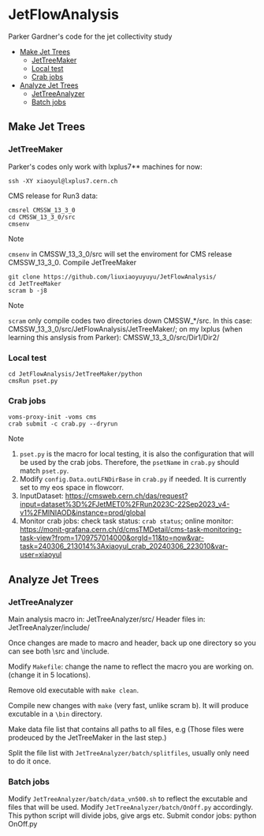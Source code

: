 # JetFlowAnalysis
Parker Gardner's code for the jet collectivity study

- [Make Jet Trees](#make-jet-trees)
  - [JetTreeMaker](#treemaker)
  - [Local test](#local-test)
  - [Crab jobs](#crab-jobs)
- [Analyze Jet Trees](#anslyze-jet-trees) 
  - [JetTreeAnalyzer](#treeanalyzer)
  - [Batch jobs](#batch-jobs)
   
## Make Jet Trees
### JetTreeMaker
Parker's codes only work with lxplus7** machines for now:
```Linux
ssh -XY xiaoyul@lxplus7.cern.ch
```
CMS release for Run3 data:
```Linux
cmsrel CMSSW_13_3_0
cd CMSSW_13_3_0/src
cmsenv
```  
>[!Note] 
> `cmsenv` in CMSSW_13_3_0/src will set the enviroment for CMS release CMSSW_13_3_0.
Compile JetTreeMaker
```Linux
git clone https://github.com/liuxiaoyuyuyu/JetFlowAnalysis/
cd JetTreeMaker
scram b -j8
```  
>[!Note] 
> `scram` only compile codes two directories down CMSSW_*/src. In this case: CMSSW_13_3_0/src/JetFlowAnalysis/JetTreeMaker/; on my lxplus (when learning this anslysis from Parker): CMSSW_13_3_0/src/Dir1/Dir2/

### Local test
```Linux
cd JetFlowAnalysis/JetTreeMaker/python
cmsRun pset.py
```  
### Crab jobs 
```Linux
voms-proxy-init -voms cms
crab submit -c crab.py --dryrun
```
>[!Note] 
> 1. `pset.py` is the macro for local testing, it is also the configuration that will be used by the crab jobs. Therefore, the `psetName` in `crab.py` should match `pset.py`.
> 2. Modify `config.Data.outLFNDirBase` in `crab.py` if needed. It is currently set to my eos space in flowcorr. 
> 3. InputDataset:
> https://cmsweb.cern.ch/das/request?input=dataset%3D%2FJetMET0%2FRun2023C-22Sep2023_v4-v1%2FMINIAOD&instance=prod/global
> 4. Monitor crab jobs:
> check task status: `crab status`;
> online monitor: https://monit-grafana.cern.ch/d/cmsTMDetail/cms-task-monitoring-task-view?from=1709757014000&orgId=11&to=now&var-task=240306_213014%3Axiaoyul_crab_20240306_223010&var-user=xiaoyul  

## Analyze Jet Trees
### JetTreeAnalyzer
Main analysis macro in: JetTreeAnalyzer/src/
Header files in: JetTreeAnalyzer/include/ 
<!--
Macros in src/
Main macro( list of files, job number 1-N)
    loads root file
    2PC, jet multiplicity, save histograms
    Line 136-137 comment out
        MC corrections
    Line 141-144 comment out
        HLT efficiency

    Line 79 
    Line 149 Main code starts

Header file
    include/
    3 header files: coordinate tools, constants, Tree details
-->    
Once changes are made to macro and header, back up one directory so you can see both \src and \include. 

Modify `Makefile`: change the name to reflect the macro you are working on. (change it in 5 locations).

Remove old executable with `make clean`. 

Compile new changes with `make` (very fast, unlike scram b). It will produce excutable in a `\bin` directory. 

Make data file list that contains all paths to all files, e.g 
(Those files were prodeuced by the JetTreeMaker in the last step.)

Split the file list with `JetTreeAnalyzer/batch/splitfiles`, usually only need to do it once.

### Batch jobs
Modify `JetTreeAnalyzer/batch/data_vn500.sh` to reflect the excutable and files that will be used. 
Modify `JetTreeAnalyzer/batch/OnOff.py` accordingly. This python script will divide jobs, give args etc. 
Submit condor jobs:
python OnOff.py



